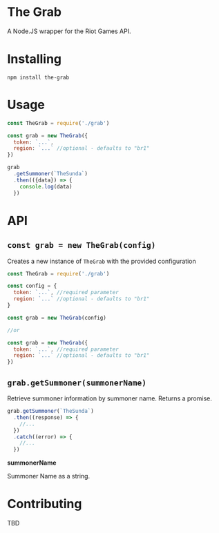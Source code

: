 # The Grab

A Node.JS wrapper for the Riot Games API.

# Installing
```
npm install the-grab
```

# Usage 
```javascript
const TheGrab = require('./grab')

const grab = new TheGrab({
  token: `...`,
  region: `...` //optional - defaults to "br1"
})

grab
  .getSummoner(`TheSunda`)
  .then(({data}) => {
    console.log(data)
  })
```

# API

## `const grab = new TheGrab(config)`

Creates a new instance of `TheGrab` with the provided configuration

```javascript
const TheGrab = require('./grab')

const config = {
  token: `...`, //required parameter
  region: `...` //optional - defaults to "br1"
}

const grab = new TheGrab(config)

//or

const grab = new TheGrab({
  token: `...`, //required parameter
  region: `...` //optional - defaults to "br1"
})
```

## `grab.getSummoner(summonerName)`

Retrieve summoner information by summoner name.
Returns a promise.

```javascript
grab.getSummoner(`TheSunda`)
  .then((response) => {
    //...
  })
  .catch((error) => {
    //...
  })
```

**summonerName**

Summoner Name as a string.


# Contributing

TBD

